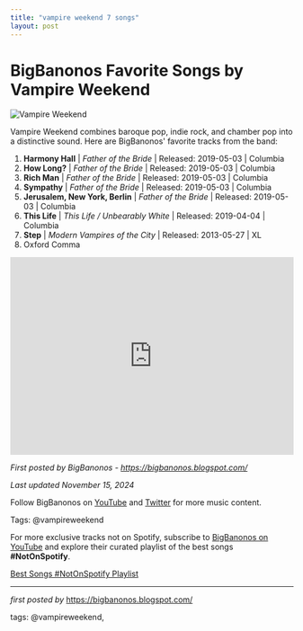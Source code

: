 ```yaml
---
title: "vampire weekend 7 songs"
layout: post
---
```

<h1>BigBanonos Favorite Songs by Vampire Weekend</h1>
<img alt="Vampire Weekend" src="https://thefader-res.cloudinary.com/images/w_1440,c_limit,f_auto,q_auto:eco/auxbllhm6dukd1mip3ru/vampire-weekend.jpg" /> <p>Vampire Weekend combines baroque pop, indie rock, and chamber pop into a distinctive sound. Here are BigBanonos' favorite tracks from the band:</p> <ol> <li><strong>Harmony Hall</strong> | <em>Father of the Bride</em> | Released: 2019-05-03 | Columbia</li> <li><strong>How Long?</strong> | <em>Father of the Bride</em> | Released: 2019-05-03 | Columbia</li> <li><strong>Rich Man</strong> | <em>Father of the Bride</em> | Released: 2019-05-03 | Columbia</li> <li><strong>Sympathy</strong> | <em>Father of the Bride</em> | Released: 2019-05-03 | Columbia</li> <li><strong>Jerusalem, New York, Berlin</strong> | <em>Father of the Bride</em> | Released: 2019-05-03 | Columbia</li> <li><strong>This Life</strong> | <em>This Life / Unbearably White</em> | Released: 2019-04-04 | Columbia</li> <li><strong>Step</strong> | <em>Modern Vampires of the City</em> | Released: 2013-05-27 | XL</li><li>Oxford Comma</li>
</ol> <div> <iframe allow="autoplay; clipboard-write; encrypted-media; fullscreen; picture-in-picture" allowfullscreen="" frameborder="0" height="352" loading="lazy" src="https://open.spotify.com/embed/playlist/1eejVPzMgU4LdC3C67zHrX?utm_source=generator" width="100%"></iframe>
</div> <p><em>First posted by BigBanonos - <a href="https://bigbanonos.blogspot.com/">https://bigbanonos.blogspot.com/</a></em></p>
<p><em>Last updated November 15, 2024</em></p>
<p>Follow BigBanonos on <a href="https://www.youtube.com/@BigBanonos">YouTube</a> and <a href="https://x.com/bigbanonos">Twitter</a> for more music content.</p>
<p>Tags: @vampireweekend</p>


<!--Subscribe and Playlist Links-->
<div>
    <p>For more exclusive tracks not on Spotify, subscribe to <a href="https://www.youtube.com/@BigBanonos" target="_blank">BigBanonos on YouTube</a> and explore their curated playlist of the best songs <strong>#NotOnSpotify</strong>.</p>
    <p><a href="https://www.youtube.com/playlist?list=PLtuNtuTatqI0kFahUCbtbfenC_ET5O_tr" target="_blank">Best Songs #NotOnSpotify Playlist<br /></a></p></div>

<hr />

<p><em>first posted by</em> <a href="https://bigbanonos.blogspot.com/" rel="noopener" target="_new">https://bigbanonos.blogspot.com/</a></p>

<p>tags: @vampireweekend,</p>
